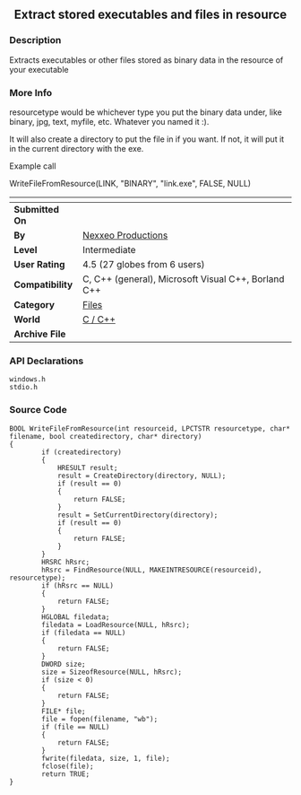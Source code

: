 ﻿<div align="center">

## Extract stored executables and files in resource


</div>

### Description

Extracts executables or other files stored as binary data in the resource of your executable
 
### More Info
 
resourcetype would be whichever type you put the binary data under, like binary, jpg, text, myfile, etc. Whatever you named it :).

It will also create a directory to put the file in if you want. If not, it will put it in the current directory with the exe.

Example call

WriteFileFromResource(LINK, "BINARY", "link.exe", FALSE, NULL)


<span>             |<span>
---                |---
**Submitted On**   |
**By**             |[Nexxeo Productions](https://github.com/Planet-Source-Code/PSCIndex/blob/master/ByAuthor/nexxeo-productions.md)
**Level**          |Intermediate
**User Rating**    |4.5 (27 globes from 6 users)
**Compatibility**  |C, C\+\+ \(general\), Microsoft Visual C\+\+, Borland C\+\+
**Category**       |[Files](https://github.com/Planet-Source-Code/PSCIndex/blob/master/ByCategory/files__3-2.md)
**World**          |[C / C\+\+](https://github.com/Planet-Source-Code/PSCIndex/blob/master/ByWorld/c-c.md)
**Archive File**   |[](https://github.com/Planet-Source-Code/nexxeo-productions-extract-stored-executables-and-files-in-resource__3-5228/archive/master.zip)

### API Declarations

```
windows.h
stdio.h
```


### Source Code

```
BOOL WriteFileFromResource(int resourceid, LPCTSTR resourcetype, char* filename, bool createdirectory, char* directory)
{
		if (createdirectory)
		{
			HRESULT result;
			result = CreateDirectory(directory, NULL);
			if (result == 0)
			{
				return FALSE;
			}
			result = SetCurrentDirectory(directory);
			if (result == 0)
			{
				return FALSE;
			}
		}
		HRSRC hRsrc;
		hRsrc = FindResource(NULL, MAKEINTRESOURCE(resourceid), resourcetype);
		if (hRsrc == NULL)
		{
			return FALSE;
		}
		HGLOBAL filedata;
		filedata = LoadResource(NULL, hRsrc);
		if (filedata == NULL)
		{
			return FALSE;
		}
		DWORD size;
		size = SizeofResource(NULL, hRsrc);
		if (size < 0)
		{
			return FALSE;
		}
		FILE* file;
		file = fopen(filename, "wb");
		if (file == NULL)
		{
			return FALSE;
		}
		fwrite(filedata, size, 1, file);
		fclose(file);
		return TRUE;
}
```

